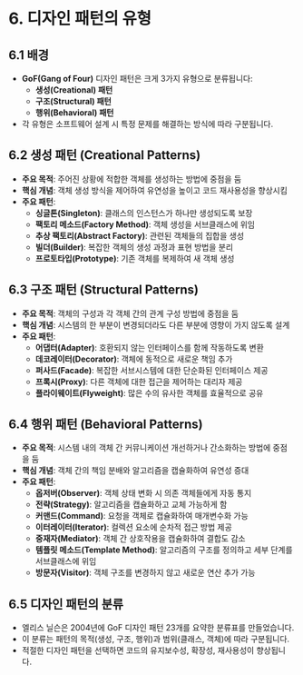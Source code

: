 # 6. 디자인 패턴의 유형

## 6.1 배경
- **GoF(Gang of Four)** 디자인 패턴은 크게 3가지 유형으로 분류됩니다:
  - **생성(Creational) 패턴**
  - **구조(Structural) 패턴**
  - **행위(Behavioral) 패턴**
- 각 유형은 소프트웨어 설계 시 특정 문제를 해결하는 방식에 따라 구분됩니다.

## 6.2 생성 패턴 (Creational Patterns)
- **주요 목적**: 주어진 상황에 적합한 객체를 생성하는 방법에 중점을 둠
- **핵심 개념**: 객체 생성 방식을 제어하여 유연성을 높이고 코드 재사용성을 향상시킴
- **주요 패턴**:
  - **싱글톤(Singleton)**: 클래스의 인스턴스가 하나만 생성되도록 보장
  - **팩토리 메소드(Factory Method)**: 객체 생성을 서브클래스에 위임
  - **추상 팩토리(Abstract Factory)**: 관련된 객체들의 집합을 생성
  - **빌더(Builder)**: 복잡한 객체의 생성 과정과 표현 방법을 분리
  - **프로토타입(Prototype)**: 기존 객체를 복제하여 새 객체 생성

## 6.3 구조 패턴 (Structural Patterns)
- **주요 목적**: 객체의 구성과 각 객체 간의 관계 구성 방법에 중점을 둠
- **핵심 개념**: 시스템의 한 부분이 변경되더라도 다른 부분에 영향이 가지 않도록 설계
- **주요 패턴**:
  - **어댑터(Adapter)**: 호환되지 않는 인터페이스를 함께 작동하도록 변환
  - **데코레이터(Decorator)**: 객체에 동적으로 새로운 책임 추가
  - **퍼사드(Facade)**: 복잡한 서브시스템에 대한 단순화된 인터페이스 제공
  - **프록시(Proxy)**: 다른 객체에 대한 접근을 제어하는 대리자 제공
  - **플라이웨이트(Flyweight)**: 많은 수의 유사한 객체를 효율적으로 공유

## 6.4 행위 패턴 (Behavioral Patterns)
- **주요 목적**: 시스템 내의 객체 간 커뮤니케이션 개선하거나 간소화하는 방법에 중점을 둠
- **핵심 개념**: 객체 간의 책임 분배와 알고리즘을 캡슐화하여 유연성 증대
- **주요 패턴**:
  - **옵저버(Observer)**: 객체 상태 변화 시 의존 객체들에게 자동 통지
  - **전략(Strategy)**: 알고리즘을 캡슐화하고 교체 가능하게 함
  - **커맨드(Command)**: 요청을 객체로 캡슐화하여 매개변수화 가능
  - **이터레이터(Iterator)**: 컬렉션 요소에 순차적 접근 방법 제공
  - **중재자(Mediator)**: 객체 간 상호작용을 캡슐화하여 결합도 감소
  - **템플릿 메소드(Template Method)**: 알고리즘의 구조를 정의하고 세부 단계를 서브클래스에 위임
  - **방문자(Visitor)**: 객체 구조를 변경하지 않고 새로운 연산 추가 가능

## 6.5 디자인 패턴의 분류
- 엘리스 닐슨은 2004년에 GoF 디자인 패턴 23개를 요약한 분류표를 만들었습니다.
- 이 분류는 패턴의 목적(생성, 구조, 행위)과 범위(클래스, 객체)에 따라 구분됩니다.
- 적절한 디자인 패턴을 선택하면 코드의 유지보수성, 확장성, 재사용성이 향상됩니다.
